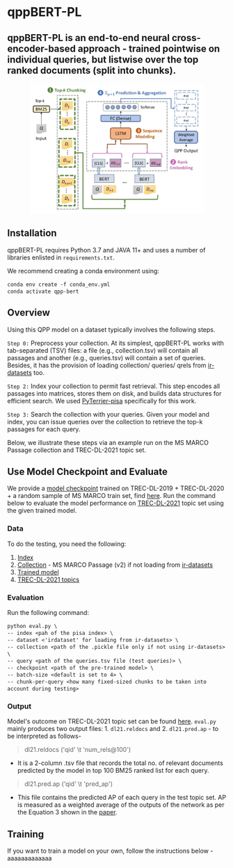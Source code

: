 ﻿# qppBERT-PL

## qppBERT-PL is an end-to-end neural cross-encoder-based approach - trained pointwise on individual queries, but listwise over the top ranked documents (split into chunks).

<p align="center">
  <img src="architecture.png" width="400" height="300">
</p>

## Installation
qppBERT-PL requires Python 3.7 and JAVA 11+ and uses a number of libraries enlisted in `requirements.txt`.

We recommend creating a conda environment using:

```
conda env create -f conda_env.yml
conda activate qpp-bert
```
## Overview

Using this QPP model on a dataset typically involves the following steps.

`Step 0:` Preprocess your collection. At its simplest, qppBERT-PL works with tab-separated (TSV) files: a file (e.g., collection.tsv) will contain all passages and another (e.g., queries.tsv) will contain a set of queries. Besides, it has the provision of loading collection/ queries/ qrels from [ir-datasets](https://ir-datasets.com/) too. 

`Step 2:` Index your collection to permit fast retrieval. This step encodes all passages into matrices, stores them on disk, and builds data structures for efficient search. We used [PyTerrier-pisa](https://github.com/terrier-org/pyterrier.git) specifically for this work. 

`Step 3:` Search the collection with your queries. Given your model and index, you can issue queries over the collection to retrieve the top-k passages for each query.

Below, we illustrate these steps via an example run on the MS MARCO Passage collection and TREC-DL-2021 topic set.

## Use Model Checkpoint and Evaluate

We provide a [model checkpoint](https://drive.google.com/file/d/1XHcLgpkfWd3XnaQ5YKTkFdCqrU8-wGeO/view?usp=sharing) trained on TREC-DL-2019 + TREC-DL-2020 + a random sample of MS MARCO train set, find [here](https://microsoft.github.io/msmarco/). Run the command below to evaluate the model performance on [TREC-DL-2021](https://microsoft.github.io/msmarco/TREC-Deep-Learning-2021) topic set using the given trained model.

### Data

To do the testing, you need the following:

1. [Index](https://drive.google.com/file/d/1mxP4OMbXXk9BLaePF5pkc3lx4gb4jlNZ/view?usp=sharing)
2. [Collection](https://drive.google.com/file/d/1mxP4OMbXXk9BLaePF5pkc3lx4gb4jlNZ/view?usp=sharing) - MS MARCO Passage (v2) if not loading from [ir-datasets](https://ir-datasets.com/)
3. [Trained model](https://drive.google.com/file/d/1mxP4OMbXXk9BLaePF5pkc3lx4gb4jlNZ/view?usp=sharing)
4. [TREC-DL-2021 topics](https://github.com/suchanadatta/qppBERT-PL/tree/master/data/trec-dl-2021)

### Evaluation

Run the following command:

```
python eval.py \
-- index <pah of the pisa index> \
-- dataset <'irdataset' for loading from ir-datasets> \
-- collection <path of the .pickle file only if not using ir-datasets> \
-- query <path of the queries.tsv file (test queries)> \
-- checkpoint <path of the pre-trained model> \
-- batch-size <default is set to 4> \
-- chunk-per-query <how many fixed-sized chunks to be taken into account during testing> 
```

### Output

Model's outcome on TREC-DL-2021 topic set can be found [here](https://github.com/suchanadatta/qppBERT-PL). 
`eval.py` mainly produces two output files: 1. `dl21.reldocs` and 2. `dl21.pred.ap` - to be interpreted as follows-

> dl21.reldocs ('qid' \t 'num_rels@100')

- It is a 2-column .tsv file that records the total no. of relevant documents predicted by the model in top 100 BM25 ranked list for each query.

> dl21.pred.ap ('qid' \t 'pred_ap')

- This file contains the predicted AP of each query in the test topic set. AP is measured as a weighted average of the outputs of the network as per the Equation 3 shown in the [paper]().

## Training

If you want to train a model on your own, follow the instructions below - 
aaaaaaaaaaaaa




